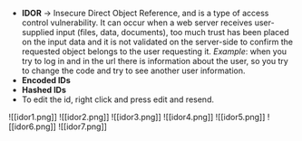 - **IDOR** -> Insecure Direct Object Reference, and is a type of access control vulnerability. It can occur when a web server receives user-supplied input (files, data, documents), too much trust has been placed on the input data and it is not validated on the server-side to confirm the requested object belongs to the user requesting it. *Example*: when you try to log in and in the url there is information about the user, so you try to change the code and try to see another user information.
- **Encoded IDs**
- **Hashed IDs**
- To edit the id, right click and press edit and resend.

![[idor1.png]]
![[idor2.png]]
![[idor3.png]]
![[idor4.png]]
![[idor5.png]]
![[idor6.png]]
![[idor7.png]]